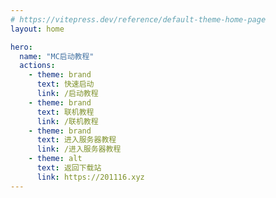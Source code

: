```yaml
---
# https://vitepress.dev/reference/default-theme-home-page
layout: home

hero:
  name: "MC启动教程"
  actions:
    - theme: brand
      text: 快速启动
      link: /启动教程
    - theme: brand
      text: 联机教程
      link: /联机教程
    - theme: brand
      text: 进入服务器教程
      link: /进入服务器教程
    - theme: alt
      text: 返回下载站
      link: https://201116.xyz
---
```


